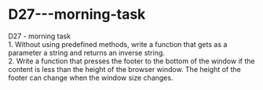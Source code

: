 # D27---morning-task
D27 - morning task
<br> 1. Without using predefined methods, write a function that gets as a parameter a string and returns an inverse string.
<br> 2. Write a function that presses the footer to the bottom of the window if the content is less than the height of the browser window. The height of the footer can change when the window size changes.